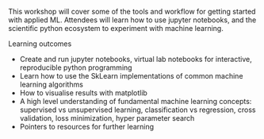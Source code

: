 This workshop will cover some of the tools and workflow for getting started with applied ML. Attendees will learn how to use jupyter notebooks, and the scientific python ecosystem to experiment with machine learning. 

Learning outcomes

* Create and run jupyter notebooks, virtual lab notebooks for interactive, reproducible python programming
* Learn how to use the SkLearn implementations of common machine learning algorithms 
* How to visualise results with matplotlib
* A high level understanding of fundamental machine learning concepts: supervised vs unsupervised learning, classification vs regression, cross validation, loss minimization, hyper parameter search
* Pointers to resources for further learning
